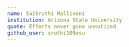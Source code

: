 ```yaml
---
name: SaiSruthi Mallineni
institution: Arizona State University
quote: Efforts never gone unnoticed
github_user: sruthi109asu
---
```


